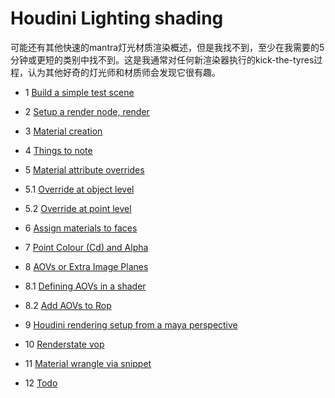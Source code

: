 # Houdini Lighting shading

可能还有其他快速的mantra灯光材质渲染概述，但是我找不到，至少在我需要的5分钟或更短的类别中找不到。这是我通常对任何新渲染器执行的kick-the-tyres过程，认为其他好奇的灯光师和材质师会发现它很有趣。


* 1 [Build a simple test scene]()

* 2 [Setup a render node, render]()

* 3 [Material creation]()

* 4 [Things to note]()

* 5 [Material attribute overrides]()

* 5.1 [Override at object level]()
        
* 5.2 [Override at point level]()
        
* 6 [Assign materials to faces]()

* 7 [Point Colour (Cd) and Alpha]()

* 8 [AOVs or Extra Image Planes]()

* 8.1 [Defining AOVs in a shader]()

* 8.2 [Add AOVs to Rop]()

* 9 [Houdini rendering setup from a maya perspective]()

* 10 [Renderstate vop]()

* 11 [Material wrangle via snippet]()

* 12 [Todo]()


